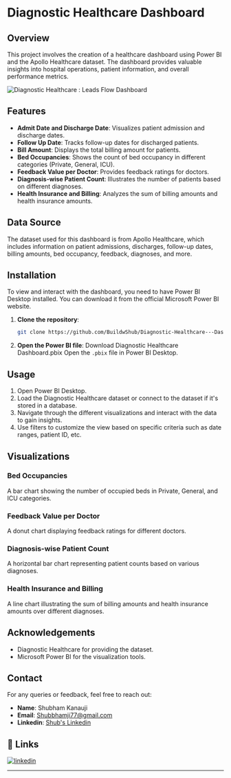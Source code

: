 # Diagnostic Healthcare Dashboard

## Overview

This project involves the creation of a healthcare dashboard using Power BI and the Apollo Healthcare dataset. The dashboard provides valuable insights into hospital operations, patient information, and overall performance metrics.

![Diagnostic Healthcare : Leads Flow Dashboard](https://github.com/BuildwShub/Diagnostic-Healthcare---Dashboard/blob/9838e3d174e3191e31ee65d47af02947f3257d77/HealthcareDiagnostic_pages-to-jpg-0001.jpg)

## Features

- **Admit Date and Discharge Date**: Visualizes patient admission and discharge dates.
- **Follow Up Date**: Tracks follow-up dates for discharged patients.
- **Bill Amount**: Displays the total billing amount for patients.
- **Bed Occupancies**: Shows the count of bed occupancy in different categories (Private, General, ICU).
- **Feedback Value per Doctor**: Provides feedback ratings for doctors.
- **Diagnosis-wise Patient Count**: Illustrates the number of patients based on different diagnoses.
- **Health Insurance and Billing**: Analyzes the sum of billing amounts and health insurance amounts.

## Data Source

The dataset used for this dashboard is from Apollo Healthcare, which includes information on patient admissions, discharges, follow-up dates, billing amounts, bed occupancy, feedback, diagnoses, and more.

## Installation

To view and interact with the dashboard, you need to have Power BI Desktop installed. You can download it from the official Microsoft Power BI website.

1. **Clone the repository**:
    ```sh
    git clone https://github.com/BuildwShub/Diagnostic-Healthcare---Dashboard.git
    ```
2. **Open the Power BI file**:
    Download Diagnostic Healthcare Dashboard.pbix
    Open the `.pbix` file in Power BI Desktop.

## Usage

1. Open Power BI Desktop.
2. Load the Diagnostic Healthcare dataset or connect to the dataset if it's stored in a database.
3. Navigate through the different visualizations and interact with the data to gain insights.
4. Use filters to customize the view based on specific criteria such as date ranges, patient ID, etc.

## Visualizations

### Bed Occupancies
A bar chart showing the number of occupied beds in Private, General, and ICU categories.

### Feedback Value per Doctor
A donut chart displaying feedback ratings for different doctors.

### Diagnosis-wise Patient Count
A horizontal bar chart representing patient counts based on various diagnoses.

### Health Insurance and Billing
A line chart illustrating the sum of billing amounts and health insurance amounts over different diagnoses.

## Acknowledgements

- Diagnostic Healthcare for providing the dataset.
- Microsoft Power BI for the visualization tools.

## Contact

For any queries or feedback, feel free to reach out:

- **Name**: Shubham Kanauji
- **Email**: Shubbhamji77@gmail.com
- **Linkedin**: [Shub's Linkedin](https://www.linkedin.com/in/foxsalsa/)

## 🔗 Links

[![linkedin](https://img.shields.io/badge/linkedin-0A66C2?style=for-the-badge&logo=linkedin&logoColor=white)](https://www.linkedin.com/in/foxsalsa/)  

---

